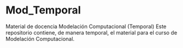 # Mod_Temporal
Material de docencia Modelación Computacional (Temporal)
Este repositorio contiene, de manera temporal, el material para el curso de Modelación Computacional.
